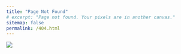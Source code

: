 ```yaml
---
title: "Page Not Found"
# excerpt: "Page not found. Your pixels are in another canvas."
sitemap: false
permalink: /404.html
---
```


![](https://cdn.dribbble.com/users/1477575/screenshots/6674939/screen_shot_2019-06-24_at_11.38.32_am_4x.png?resize=1600x1200&vertical=center)